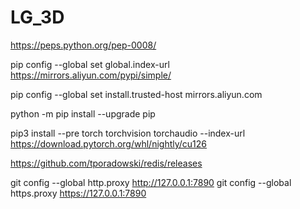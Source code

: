 # LG_3D


https://peps.python.org/pep-0008/

pip config --global set global.index-url https://mirrors.aliyun.com/pypi/simple/
 
pip config --global set install.trusted-host mirrors.aliyun.com

python -m pip install --upgrade pip

pip3 install --pre torch torchvision torchaudio --index-url https://download.pytorch.org/whl/nightly/cu126

https://github.com/tporadowski/redis/releases

git config --global http.proxy http://127.0.0.1:7890
git config --global https.proxy https://127.0.0.1:7890